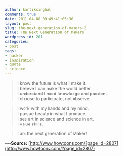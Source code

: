 ```yaml
---
author: kartiksinghal
comments: true
date: 2011-04-08 09:49:41+05:30
layout: post
slug: the-next-generation-of-makers-2
title: The Next Generation of Makers
wordpress_id: 201
categories:
- post
tags:
- hacker
- inspiration
- quote
- science
---
```


> I know the future is what I make it.  
I believe I can make the world better.  
I understand I need knowledge and passion.  
I choose to participate, not observe.

> I work with my hands and my mind.  
I pursue beauty in what I produce.  
I see art in science and science in art.  
I value skills.

> I am the next generation of Maker!

---**Source:** [http://www.howtoons.com/?page_id=2807](http://www.howtoons.com/?page_id=2807)
